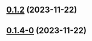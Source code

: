 ## [0.1.2](https://github.com/erichow/mytest_0001/compare/v0.1.3...v0.1.2) (2023-11-22)




## [0.1.4-0](https://github.com/erichow/mytest_0001/compare/v0.1.4-1...v0.1.4-0) (2023-11-22)




